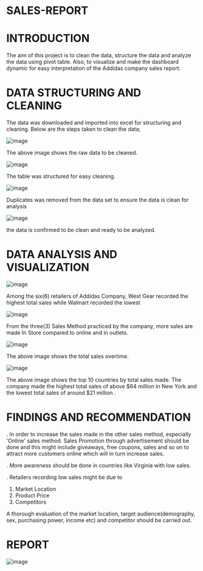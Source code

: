 # SALES-REPORT

# INTRODUCTION

The aim of this project is to clean the data, structure the data and analyze the data using pivot table. Also, to visualize and make the dashboard dynamic for easy interpretation of the Addidas company sales report.

# DATA STRUCTURING AND CLEANING

The data was downloaded and imported into excel for structuring and cleaning.
Below are the steps taken to clean the data;

![image](https://user-images.githubusercontent.com/105312829/211090381-3cb71afc-56d7-49d0-8380-1a3f40e8db43.png)

The above image shows the raw data to be cleaned.

![image](https://user-images.githubusercontent.com/105312829/211095454-ec139880-c1ea-410d-a2dc-73242362b782.png)

The table was structured for easy cleaning.

![image](https://user-images.githubusercontent.com/105312829/211095926-89858811-3840-4591-8936-e56d01c8c483.png)

Duplicates was removed from the data set to ensure the data is clean for analysis

![image](https://user-images.githubusercontent.com/105312829/211098286-1554f768-b616-4e33-88e9-bc99ce92de86.png)

the data is confirmed to be clean and ready to be analyzed.

# DATA ANALYSIS AND VISUALIZATION

![image](https://user-images.githubusercontent.com/105312829/211105112-7117124c-9a02-416b-bd70-9e7136c99012.png)

Among the six(6) retailers of Addidas Company, West Gear recorded the highest total sales while Walmart recorded the lowest

![image](https://user-images.githubusercontent.com/105312829/211105705-9f975c79-193a-4847-9167-a93fe2bb087e.png)

From the three(3) Sales Method practiced by the company, more sales are made In Store compared to online and in outlets.

![image](https://user-images.githubusercontent.com/105312829/211109189-484ba3ca-be3a-4cc2-9ee3-8327748b9bc2.png)

The above image shows the total sales overtime.

![image](https://user-images.githubusercontent.com/105312829/211110075-ffe04ccb-57ba-4d69-ae9d-8f2687fa6003.png)

The above image shows the top 10 countries by total sales made. The company made the highest total sales of above $64 million in New York and the lowest total sales of around $21 million .

# FINDINGS AND RECOMMENDATION

. In order to increase the sales made in the other sales method, especially 'Online' sales method. Sales Promotion through advertisement should be done and this might include giveaways, free coupons, sales and so on to attract more customers online which will in turn increase sales. 

. More awareness should be done in countries like Virginia with low sales.

. Retailers recording low sales might be due to
1. Market Location
2. Product Price
3. Competitors

A thorough evaluation of the market location, target audience(demography, sex, purchasing power, income etc) and competitor should be carried out. 

# REPORT

![image](https://user-images.githubusercontent.com/105312829/211113330-3d17f4b9-21a4-4b21-bbaa-f22e397ad9bc.png)



